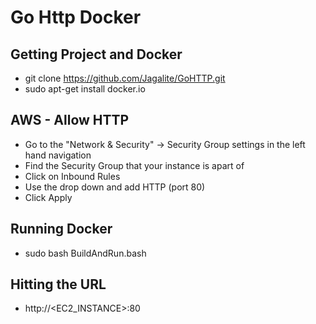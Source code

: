 # Go Http Docker

## Getting Project and Docker
- git clone https://github.com/Jagalite/GoHTTP.git
- sudo apt-get install docker.io

## AWS - Allow HTTP
- Go to the "Network & Security" -> Security Group settings in the left hand navigation
- Find the Security Group that your instance is apart of
- Click on Inbound Rules
- Use the drop down and add HTTP (port 80)
- Click Apply

## Running Docker
- sudo bash BuildAndRun.bash

## Hitting the URL
- http://<EC2_INSTANCE>:80

